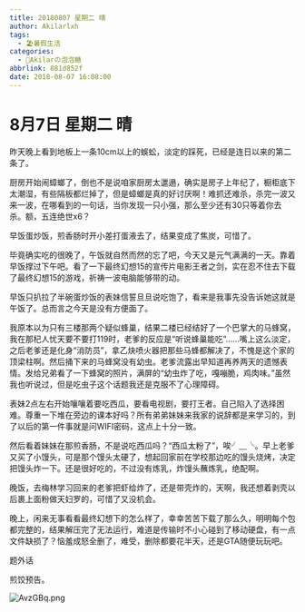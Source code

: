 ```yaml
---
title: 20180807 星期二 晴
author: Akilarlxh
tags:
  - 🏖️暑假生活
categories:
  - 🍬Akilarの泡泡糖
abbrlink: 881d852f
date: 2018-08-07 16:08:00
---
```

# 8月7日 星期二 晴

昨天晚上看到地板上一条10cm以上的蜈蚣，淡定的踩死，已经是连日以来的第二条了。

厨房开始闹蟑螂了，倒也不是说咱家厨房太邋遢，确实是房子上年纪了，橱柜底下太潮湿，有些隔板都烂掉了，但是蟑螂是真的好讨厌啊！难抓还难杀，杀完一波又来一波，在哪看到的一句话，当你发现一只小强，那么至少还有30只等着你去杀。额，五连绝世x6？

早饭蛋炒饭，煎香肠时开小差打蛋液去了，结果变成了焦炭，可惜了。

毕竟确实吃的很晚了，午饭就自然而然的忘了吧，今天又是元气满满的一天。靠着早饭撑过下午吧。看了一下最终幻想15的宣传片电影王者之剑，实在忍不住去下载了最终幻想15的游戏，祈祷一波电脑能够带的动。

早饭只扒拉了半碗蛋炒饭的表妹信誓旦旦说吃饱了，看来是我事先没告诉她这就是午饭了。总而言之今天是没有方便面了。

我原本以为只有三楼那两个疑似蜂巢，结果二楼已经结好了一个巴掌大的马蜂窝，我在那杞人忧天要不要打119时，老爹的反应是“听说蜂巢能吃”……嘴上这么淡定，之后老爹还是化身“消防员”，拿乙炔喷火器把那些马蜂都解决了，不愧是这个家的顶梁柱啊。然后捅下来的马蜂窝没有幼虫。老爹流露出早知道再养两天的遗憾表情。发给兄弟看了一下蜂窝的照片，满屏的“幼虫炸了吃，嘎嘣脆，鸡肉味。”虽然我也听说过，但是吃虫子这个话题我还是克服不了心理障碍。

表妹2点左右开始嚷嚷着要吃西瓜，要看电视剧，要打王者。自己陷入了选择困难。尊重一下堆在旁边的课本好吗？所有弟弟妹妹来我家的说辞都是来学习的，到了以后的第一件事就是问WIFI密码，这点上十分一致。

然后看着妹妹在那煎香肠，不是说吃西瓜吗？“西瓜太粉了”，唉╯﹏╰。早上老爹又买了小馒头，可是那个馒头太硬了，想起回家前在学校那边吃的馒头烧烤，决定把馒头炸一下。还是很好吃的，不过没有炼乳，炸馒头蘸炼乳，绝配啊。

晚饭，去梅林学习回来的老爹把虾给炸了，还是带壳炸的，天啊，我还想着剥壳以后裹上面粉做天妇罗的，可惜了又没机会。

晚上，闲来无事看看最终幻想下的怎么样了，幸幸苦苦下载了那么久，明明每个包都完整的，结果解压完了无法运行，难道是传输时不小心碰到了移动硬盘，有一点文件缺损了？恼羞成怒全删了，难受，删除都要花半天，还是GTA随便玩玩吧。

题外话

煎饺预告。

![AvzGBq.png](https://s2.ax1x.com/2019/04/16/AvzGBq.png)

